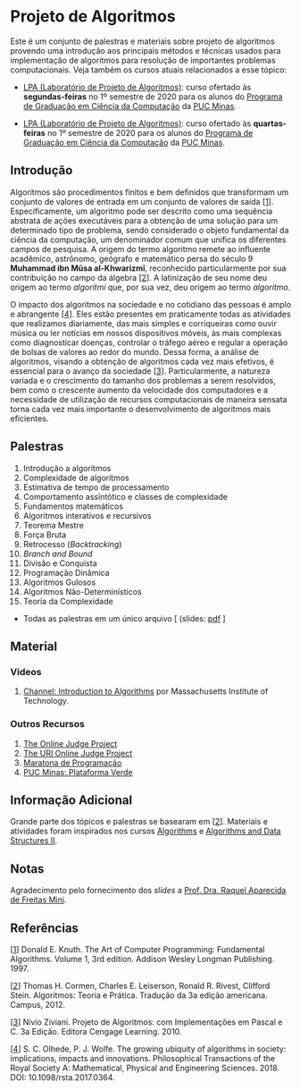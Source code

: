 # Projeto de Algoritmos
Este &eacute; um conjunto de palestras e materiais sobre projeto de algoritmos provendo uma introdu&ccedil;&atilde;o aos principais m&eacute;todos e t&eacute;cnicas usados para implementa&ccedil;&atilde;o de algoritmos para resolu&ccedil;&atilde;o de importantes problemas computacionais. Veja tamb&eacute;m os cursos atuais relacionados a esse t&oacute;pico:

* [LPA (Laborat&oacute;rio de Projeto de Algoritmos)](LAD202001M.md): curso ofertado &agrave;s **segundas-feiras** no 1&ordm; semestre de 2020 para os alunos do [Programa de Gradua&ccedil;&atilde;o em Ci&ecirc;ncia da Computa&ccedil;&atilde;o](https://www.pucminas.br/unidade/coracao-eucaristico/ensino/graduacao/Paginas/Ciencia-da-Computacao.aspx?tipo=152f25a5-fa8d-4d04-a7ba-57b6b4c21265&campi=ab23480c-5f60-4752-b990-1ac1cf9b8cf5&curso=180#) da [PUC Minas](http://www.pucminas.br).

* [LPA (Laborat&oacute;rio de Projeto de Algoritmos)](LAD202001W.md): curso ofertado &agrave;s **quartas-feiras** no 1&ordm; semestre de 2020 para os alunos do [Programa de Gradua&ccedil;&atilde;o em Ci&ecirc;ncia da Computa&ccedil;&atilde;o](https://www.pucminas.br/unidade/coracao-eucaristico/ensino/graduacao/Paginas/Ciencia-da-Computacao.aspx?tipo=152f25a5-fa8d-4d04-a7ba-57b6b4c21265&campi=ab23480c-5f60-4752-b990-1ac1cf9b8cf5&curso=180#) da [PUC Minas](http://www.pucminas.br).

## Introdu&ccedil;&atilde;o
Algoritmos s&atilde;o procedimentos finitos e bem definidos que transformam um conjunto de valores de entrada em um conjunto de valores de sa&iacute;da \[[1](#Knuth-1997-BOOK)\]. Especificamente, um algoritmo pode ser descrito como uma sequ&ecirc;ncia abstrata de a&ccedil;&otilde;es execut&aacute;veis para a obten&ccedil;&atilde;o de uma solu&ccedil;&atilde;o para um determinado tipo de problema, sendo considerado o objeto fundamental da ci&ecirc;ncia da computa&ccedil;&atilde;o, um denominador comum que unifica os diferentes campos de pesquisa. A origem do termo algoritmo remete ao influente acad&ecirc;mico, astr&ocirc;nomo, ge&oacute;grafo e matem&aacute;tico persa do s&eacute;culo 9 **Muhammad ibn Mūsa al-Khwarizmī**, reconhecido particularmente por sua contribui&ccedil;&atilde;o no campo da &aacute;lgebra \[[2](#Cormen-2012-BOOK)\]. A latiniza&ccedil;&atilde;o de seu nome deu origem ao termo *algoritmi* que, por sua vez, deu origem ao termo *algoritmo*.

O impacto dos algoritmos na sociedade e no cotidiano das pessoas &eacute; amplo e abrangente \[[4](#Olhede-2018-PTRS)\]. Eles est&atilde;o presentes em praticamente todas as atividades que realizamos diariamente, das mais simples e corriqueiras como ouvir m&uacute;sica ou ler not&iacute;cias em nossos dispositivos m&oacute;veis, &agrave;s mais complexas como diagnosticar doen&ccedil;as, controlar o tr&aacute;fego a&eacute;reo e regular a opera&ccedil;&atilde;o de bolsas de valores ao redor do mundo. Dessa forma, a an&aacute;lise de algoritmos, visando a obten&ccedil;&atilde;o de algoritmos cada vez mais efetivos, &eacute; essencial para o avan&ccedil;o da sociedade \[[3](#Ziviani-2010-BOOK)\]. Particularmente, a natureza variada e o crescimento do tamanho dos problemas a serem resolvidos, bem como o crescente aumento da velocidade dos computadores e a necessidade de utiliza&ccedil;&atilde;o de recursos computacionais de maneira sensata torna cada vez mais importante o desenvolvimento de algoritmos mais eficientes.

## Palestras

1. Introdu&ccedil;&atilde;o a algoritmos
1. Complexidade de algoritmos
1. Estimativa de tempo de processamento
1. Comportamento assint&oacute;tico e classes de complexidade
1. Fundamentos matemáticos
1. Algoritmos interativos e recursivos
1. Teorema Mestre
1. For&ccedil;a Bruta
1. Retrocesso (_Backtracking_)
1. _Branch and Bound_
1. Divis&atilde;o e Conquista
1. Programa&ccedil;&atilde;o Din&acirc;mica
1. Algoritmos Gulosos
1. Algoritmos N&atilde;o-Determin&iacute;sticos
1. Teoria da Complexidade

* Todas as palestras em um &uacute;nico arquivo [ (slides: [pdf](slides/all.pdf) ]

## Material

### Videos

1. [Channel: Introduction to Algorithms](https://www.youtube.com/playlist?list=PLUl4u3cNGP61Oq3tWYp6V_F-5jb5L2iHb) por Massachusetts Institute of Technology.

### Outros Recursos

1. [The Online Judge Project](https://onlinejudge.org/)
1. [The URI Online Judge Project](https://www.urionlinejudge.com.br/)
1. [Maratona de Programa&ccedil;&atilde;o](http://maratona.ime.usp.br/)
1. [PUC Minas: Plataforma Verde](http://maratona.crc.pucminas.br/)

## Informa&ccedil;&atilde;o Adicional

Grande parte dos t&oacute;picos e palestras se basearam em \[[2](#Cormen-2012-BOOK)\]. Materiais e atividades foram inspirados nos cursos [Algorithms](https://algs4.cs.princeton.edu/lectures/) e [Algorithms and Data Structures II](http://user.it.uu.se/~pierref/courses/AD2/lectures.html).

## Notas

Agradecimento pelo fornecimento dos *slides* a [Prof. Dra. Raquel Aparecida de Freitas Mini](http://lattes.cnpq.br/6331835838649652).

## Refer&ecirc;ncias

<a name="Knuth-1997-BOOK"></a>\[[1][1]\] Donald E. Knuth. The Art of Computer Programming: Fundamental Algorithms. Volume 1, 3rd edition. Addison Wesley Longman Publishing. 1997.

<a name="Cormen-2012-BOOK"></a>\[[2][2]\] Thomas H. Cormen, Charles E. Leiserson, Ronald R. Rivest, Clifford Stein. Algoritmos: Teoria e Prática. Tradução da 3a edição americana. Campus, 2012.

<a name="Ziviani-2010-BOOK"></a>\[[3][3]\] Nivio Ziviani. Projeto de Algoritmos: com Implementações em Pascal e C. 3a Edição. Editora Cengage Learning. 2010.

<a name="Olhede-2018-PTRS"></a>\[[4][4]\] S. C. Olhede, P. J. Wolfe. The growing ubiquity of algorithms in society: implications, impacts and innovations. Philosophical Transactions of the Royal Society A: Mathematical, Physical and Engineering Sciences. 2018. DOI: 10.1098/rsta.2017.0364.

[1]: http://broiler.astrometry.net/~kilian/The_Art_of_Computer_Programming%20-%20Vol%201.pdf
[2]: http://www.inf.ufrgs.br/~tsrodrigues/utilidades/cormem.pdf
[3]: http://clip2net.com/clip/m1076/1206625061-ebook-projetos-de-algoritmos-com-implementazhes-em-pascal-e-c-nivio-ziviani-4ed-3618kb.pdf
[4]: http://doi.org/10.1098/rsta.2017.0364
